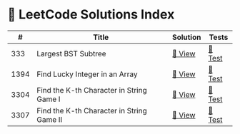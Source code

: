 # 🧩 LeetCode Solutions Index

| #   | Title                          | Solution | Tests                             |
|-----|--------------------------------|----------|------------------------------------|
| 333 | Largest BST Subtree | [📄 View](problem_0333_largest_bst_subtree.py) | [🧪 Test](../tests/test_problem_0333_largest_bst_subtree.py) |
| 1394 | Find Lucky Integer in an Array | [📄 View](problem_1394_find_lucky_integer_in_an_array.py) | [🧪 Test](../tests/test_problem_1394_find_lucky_integer_in_an_array.py) |
| 3304 | Find the K-th Character in String Game I | [📄 View](problem_3304_find_the_kth_character_in_string_game_i.py) | [🧪 Test](../tests/test_problem_3304_find_the_kth_character_in_string_game_i.py) |
| 3307 | Find the K-th Character in String Game II | [📄 View](problem_3307_find_the_kth_character_in_string_game_ii.py) | [🧪 Test](../tests/test_problem_3307_find_the_kth_character_in_string_game_ii.py) |
